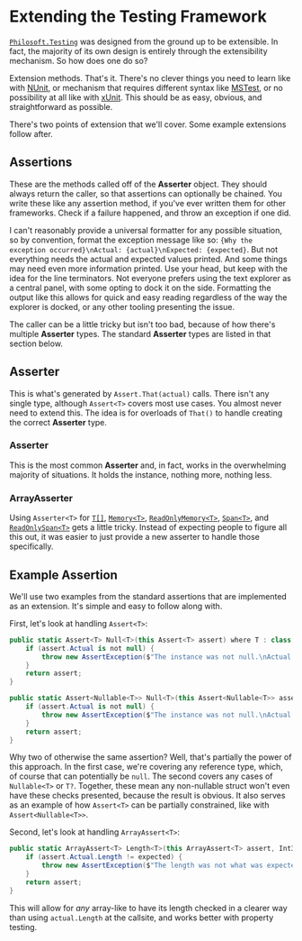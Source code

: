 # Extending the Testing Framework

[`Philosoft.Testing`](https://www.nuget.org/packages/Philosoft.Testing) was designed from the ground up to be extensible. In fact, the majority of its own design is entirely through the extensibility mechanism. So how does one do so?

Extension methods. That's it. There's no clever things you need to learn like with [NUnit](https://nunit.org/), or mechanism that requires different syntax like [MSTest](https://docs.microsoft.com/en-us/dotnet/core/testing/unit-testing-with-mstest), or no possibility at all like with [xUnit](https://xunit.net/). This should be as easy, obvious, and straightforward as possible.

There's two points of extension that we'll cover. Some example extensions follow after.

## Assertions

These are the methods called off of the **Asserter** object. They should always return the caller, so that assertions can optionally be chained. You write these like any assertion method, if you've ever written them for other frameworks. Check if a failure happened, and throw an exception if one did.

I can't reasonably provide a universal formatter for any possible situation, so by convention, format the exception message like so: `{Why the exception occurred}\nActual: {actual}\nExpected: {expected}`. But not everything needs the actual and expected values printed. And some things may need even more information printed. Use your head, but keep with the idea for the line terminators. Not everyone prefers using the text explorer as a central panel, with some opting to dock it on the side. Formatting the output like this allows for quick and easy reading regardless of the way the explorer is docked, or any other tooling presenting the issue.

The caller can be a little tricky but isn't too bad, because of how there's multiple **Asserter** types. The standard **Asserter** types are listed in that section below.

## Asserter

This is what's generated by `Assert.That(actual)` calls. There isn't any single type, although `Assert<T>` covers most use cases. You almost never need to extend this. The idea is for overloads of `That()` to handle creating the correct **Asserter** type.

### Asserter<T>

This is the most common **Asserter** and, in fact, works in the overwhelming majority of situations. It holds the instance, nothing more, nothing less.

### ArrayAsserter<T>

Using `Asserter<T>` for [`T[]`](https://docs.microsoft.com/en-us/dotnet/api/system.array), [`Memory<T>`](https://docs.microsoft.com/en-us/dotnet/api/system.memory-1), [`ReadOnlyMemory<T>`](https://docs.microsoft.com/en-us/dotnet/api/system.readonlymemory-1), [`Span<T>`](https://docs.microsoft.com/en-us/dotnet/api/system.span-1?), and [`ReadOnlySpan<T>`](https://docs.microsoft.com/en-us/dotnet/api/system.readonlyspan-1) gets a little tricky. Instead of expecting people to figure all this out, it was easier to just provide a new asserter to handle those specifically.

## Example Assertion

We'll use two examples from the standard assertions that are implemented as an extension. It's simple and easy to follow along with.

First, let's look at handling `Assert<T>`:

~~~~csharp
public static Assert<T> Null<T>(this Assert<T> assert) where T : class {
	if (assert.Actual is not null) {
		throw new AssertException($"The instance was not null.\nActual: {assert.Actual}");
	}
	return assert;
}

public static Assert<Nullable<T>> Null<T>(this Assert<Nullable<T>> assert) where T : struct {
	if (assert.Actual is not null) {
		throw new AssertException($"The instance was not null.\nActual: {assert.Actual}");
	}
	return assert;
}
~~~~

Why two of otherwise the same assertion? Well, that's partially the power of this approach. In the first case, we're covering any reference type, which, of course that can potentially be `null`. The second covers any cases of `Nullable<T>` or `T?`. Together, these mean any non-nullable struct won't even have these checks presented, because the result is obvious. It also serves as an example of how `Assert<T>` can be partially constrained, like with `Assert<Nullable<T>>`.

Second, let's look at handling `ArrayAssert<T>`:

~~~~csharp
public static ArrayAssert<T> Length<T>(this ArrayAssert<T> assert, Int32 expected) {
	if (assert.Actual.Length != expected) {
		throw new AssertException($"The length was not what was expected.\nActual: {assert.Actual.Length}\nExpected: {expected}");
	}
	return assert;
}
~~~~

This will allow for _any_ array-like to have its length checked in a clearer way than using `actual.Length` at the callsite, and works better with property testing.
